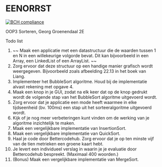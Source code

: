 # EENORRST

[![BCH compliance](https://bettercodehub.com/edge/badge/HanzehogeschoolSICT/EENORRST)](https://bettercodehub.com/)

OOP3 Sorteren, Georg Groenendaal 2E

Todo list
1. ~~ Maak een applicatie met een datastructuur die de waarden tussen 1 en N in een
willekeurige volgorde bevat. Dit kan bijvoorbeeld in een Array, een LinkedList of een
ArrayList. ~~
2. Zorg ervoor dat deze structuur op een handige manier grafisch wordt weergegeven.
Bijvoorbeeld zoals afbeelding 22.13 in het boek van Liang.
3. Implementeer het BubbleSort algoritme. Houd bij de implementatie alvast rekening
met opgave 4.
4. Maak een knop in je GUI, zodat na elk keer dat op de knop gedrukt wordt de
volgende stap van het BubbleSort algoritme uitgevoerd wordt.
5. Zorg ervoor dat je applicatie een mode heeft waarmee in elke tijdseenheid (bv.
100ms) een stap uit het sorteeralgoritme uitgevoerd wordt.
6. Kijk of je nog meer verbeteringen kunt vinden om de werking van je algoritme
inzichtelijk te maken.
7. Maak een vergelijkbare implementatie van InsertionSort.
8. Maak een vergelijkbare implementatie van QuickSort.
9. Haal je code door Bettercodehub. Zorg ervoor dat je op ten minste vijf van de tien
metrieken een groene kaart hebt.
10. Je levert een individueel verslag in waarin je je evaluatie door Bettercodehub
bespreekt. (Maximaal 400 woorden.)
11. (Bonus) Maak een vergelijkbare implementatie van MergeSort.

